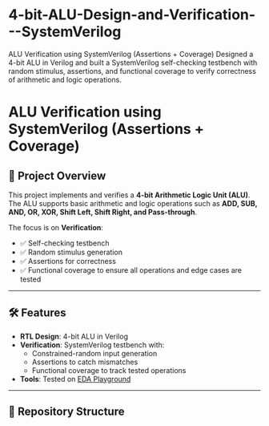 # 4-bit-ALU-Design-and-Verification---SystemVerilog
ALU Verification using SystemVerilog (Assertions + Coverage) Designed a 4-bit ALU in Verilog and built a SystemVerilog self-checking testbench with random stimulus, assertions, and functional coverage to verify correctness of arithmetic and logic operations.

# ALU Verification using SystemVerilog (Assertions + Coverage)

## 📌 Project Overview
This project implements and verifies a **4-bit Arithmetic Logic Unit (ALU)**.  
The ALU supports basic arithmetic and logic operations such as **ADD, SUB, AND, OR, XOR, Shift Left, Shift Right, and Pass-through**.  

The focus is on **Verification**:
- ✅ Self-checking testbench  
- ✅ Random stimulus generation  
- ✅ Assertions for correctness  
- ✅ Functional coverage to ensure all operations and edge cases are tested  

---

## 🛠 Features
- **RTL Design**: 4-bit ALU in Verilog
- **Verification**: SystemVerilog testbench with:
  - Constrained-random input generation
  - Assertions to catch mismatches
  - Functional coverage to track tested operations
- **Tools**: Tested on [EDA Playground](https://www.edaplayground.com)

---

## 📂 Repository Structure
